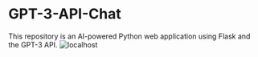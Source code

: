 # GPT-3-API-Chat
This repository is an AI-powered Python web application using Flask and the GPT-3 API.
![localhost](https://user-images.githubusercontent.com/82912148/227984421-e4a26735-d974-4311-a03c-67004364c9aa.png)
